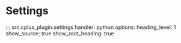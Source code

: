 # Settings

::: src.cplus_plugin.settings
    handler: python
    options:
        heading_level: 1
        show_source: true
        show_root_heading: true
